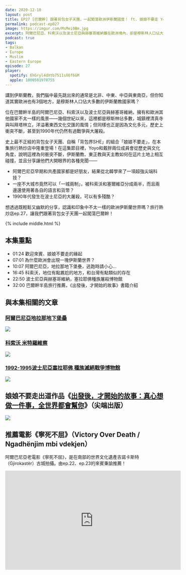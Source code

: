 ```yaml
---
date: 2020-12-10
layout: post
title: EP27 [巴爾幹] 跟著背包女子天團，一起闖蕩歐洲伊斯蘭國度！ ft. 娘娘不要走 Yoyo、戴胖
permalink: podcast-ep027
image: https://imgur.com/MsMei0Bm.jpg
excerpt: 阿爾巴尼亞、科索沃以及波士尼亞與赫塞哥維納雖在歐洲境內，卻是穆斯林人口佔大多數的伊斯蘭教國家，城鎮裡清真寺與叫拜塔林立，洋溢著東西文化交匯的風情。史上最不正經的背包女子天團、自稱「背包界SHE」的組合「娘娘不要走」，在本集旅行熱炒店中隆重登場！他們會從歷史與文化角度，說明這裡為何衝突不斷，並且分享讓他們大開眼界的各種見聞。讓我們跟著背包女子天團一起闖蕩巴爾幹吧！
podcast: true
tags:
- Balkan
- Europe
- Muslim
- Eastern Europe
episode: 27
player:
  spotify: 6hGryl4dXtb7511sX6f6GM
  apple: 1000501978755
---
```


講到伊斯蘭教，我們腦中最先跳出來的通常是北非、中東、中亞與東南亞，但你知道其實歐洲也有3個地方，是穆斯林人口佔大多數的伊斯蘭教國家嗎？

位在巴爾幹半島的阿爾巴尼亞、科索沃以及波士尼亞與赫塞哥維納，擁有和歐洲其他國家不太一樣的風景——幾個世紀以來，這裡都是穆斯林佔多數，城鎮裡清真寺與叫拜塔林立，洋溢著東西文化交匯的風情；但同樣也正是因為文化多元，歷史上衝突不斷，甚至到1990年代仍然有過戰爭與大屠殺。

史上最不正經的背包女子天團、自稱「背包界SHE」的組合「娘娘不要走」，在本集旅行熱炒店中隆重登場！在這集節目裡，Yoyo和戴胖兩位成員會從歷史與文化角度，說明這裡為何衝突不斷，伊斯蘭教、東正教與天主教如何在這片土地上相互碰撞，並且分享讓他們大開眼界的各種見聞——

* 阿爾巴尼亞早期和共產國家都是好朋友，結果從北韓學來了一項超強尖端科技？
* 一座不大城市竟然可以「一城兩制」，被科索沃和塞爾維亞分成兩半，而且兩邊還使用著各自的語言和貨幣？
* 1990年代發生在波士尼亞的大屠殺，可以有多殘酷？

想透過既輕鬆又幽默的分享，認識和印象中不太一樣的歐洲伊斯蘭世界嗎？旅行熱炒店ep.27，讓我們跟著背包女子天團一起闖蕩巴爾幹！



{% include middle.html %}

## 本集重點

* 01:24 歡迎來賓、娘娘不要走的緣起
* 07:01 為什麼歐洲會出現一塊伊斯蘭世界？
* 10:07 阿爾巴尼亞，地拉那地下堡壘，逃跑時請小心...
* 16:45 科索沃，地位有點尷尬的地方，和台灣有點類似的存在
* 22:50 波士尼亞與赫塞哥維納，塞拉耶佛種族屠殺博物館
* 32:00 巴爾幹半島旅行推薦，《出發後，才開始的故事》書籍介紹

## 與本集相關的文章

### [阿爾巴尼亞地拉那地下堡壘](https://jxuantai.wixsite.com/mamakajima/single-post/2018/06/08/albania-tirana-bunkart-%E9%98%BF%E7%88%BE%E5%B7%B4%E5%B0%BC%E4%BA%9E%E5%9C%B0%E6%8B%89%E9%82%A3%E5%9C%B0%E4%B8%8B%E5%A0%A1%E5%A3%98)

![](https://static.wixstatic.com/media/d5e5c4_bb787396164e492ab681815dfd208da9~mv2.jpg)

### [科索沃 米特羅維察](https://jxuantai.wixsite.com/mamakajima/single-post/2018/06/21/kosovo-mitrovica-%E7%A7%91%E7%B4%A2%E6%B2%83-%E7%B1%B3%E7%89%B9%E7%BE%85%E7%B6%AD%E5%AF%9F)

![](https://static.wixstatic.com/media/d5e5c4_3393f6013fcb4d40acd9ef4a420ba0fa~mv2.jpg)

### [1992-1995波士尼亞塞拉耶佛 種族滅絕戰爭博物館](https://jxuantai.wixsite.com/mamakajima/single-post/2018/09/01/bosnia-sarajevo-museum-of-crimes-against-humanity-and-genocide-19921995%E6%B3%A2%E5%A3%AB%E5%B0%BC%E4%BA%9E%E5%A1%9E%E6%8B%89%E8%80%B6%E4%BD%9B-%E7%A8%AE%E6%97%8F%E6%BB%85%E7%B5%95%E6%88%B0%E7%88%AD%E5%8D%9A%E7%89%A9%E9%A4%A8)

![](https://static.wixstatic.com/media/d5e5c4_1b728b503ed6402298b55ee059e5569e~mv2_d_4032_3024_s_4_2.jpg)

## 娘娘不要走出道作品《[出發後，才開始的故事：真心想做一件事，全世界都會幫你](https://www.books.com.tw/products/0010877672)》（尖端出版）

![](https://www.books.com.tw/img/001/087/76/0010877672_bc_01.jpg)

## 推薦電影《寧死不屈》（Victory Over Death / Ngadhënjim mbi vdekjen）

阿爾巴尼亞老電影《寧死不屈》，是在南部的世界文化遺產吉諾卡斯特（Gjirokastër）古城拍攝。由ep.22、ep.23的來賓秉諭推薦！

<iframe width="560" height="315" src="https://www.youtube.com/embed/IXX-1VM2am4" frameborder="0" allow="accelerometer; autoplay; clipboard-write; encrypted-media; gyroscope; picture-in-picture" allowfullscreen></iframe>
